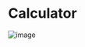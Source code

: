 # Calculator
![image](https://user-images.githubusercontent.com/108518693/230964432-d20f17f2-bfbe-4986-9491-54fb6ceea868.png)
